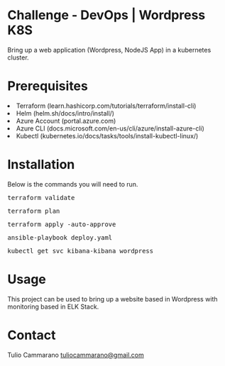 # Challenge - DevOps | Wordpress K8S
Bring up a web application (Wordpress, NodeJS App) in a kubernetes cluster.

# Prerequisites
<li>Terraform (learn.hashicorp.com/tutorials/terraform/install-cli)</li>
<li>Helm (helm.sh/docs/intro/install/)</li>
<li>Azure Account (portal.azure.com)</li>
<li>Azure CLI (docs.microsoft.com/en-us/cli/azure/install-azure-cli)</li>
<li>Kubectl (kubernetes.io/docs/tasks/tools/install-kubectl-linux/)</li>

# Installation
Below is the commands you will need to run.

<pre>terraform validate</pre>

<pre>terraform plan</pre>

<pre>terraform apply -auto-approve</pre>

<pre>ansible-playbook deploy.yaml</pre>

<pre>kubectl get svc kibana-kibana wordpress</pre>

# Usage
This project can be used to bring up a website based in Wordpress with monitoring based in ELK Stack.

# Contact

Tulio Cammarano tuliocammarano@gmail.com